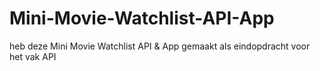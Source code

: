 # Mini-Movie-Watchlist-API-App
heb deze Mini Movie Watchlist API &amp; App gemaakt als eindopdracht voor het vak API
